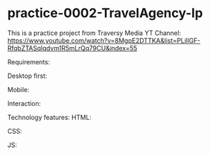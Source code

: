 # practice-0002-TravelAgency-lp
This is a practice project from Traversy Media YT Channel:
https://www.youtube.com/watch?v=8MgpE2DTTKA&list=PLillGF-RfqbZTASqIqdvm1R5mLrQq79CU&index=55


Requirements:


Desktop first:

Mobile:


Interaction:



Technology features:
HTML:


CSS:


JS:
